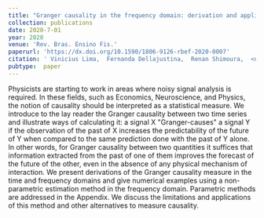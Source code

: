 ```yaml
---
title: "Granger causality in the frequency domain: derivation and applications"
collection: publications
date: 2020-7-01
year: 2020
venue: 'Rev. Bras. Ensino Fis.'
paperurl: 'https://dx.doi.org/10.1590/1806-9126-rbef-2020-0007'
citation: ' Vinicius Lima,  Fernanda Dellajustina,  Renan Shimoura,  <u>Mauricio Girardi-Schappo</u>,  Nilton Kamiji,  Rodrigo Pena,  Antonio Roque, &quot;Granger causality in the frequency domain: derivation and applications.&quot; Rev. Bras. Ensino Fis., 2020.'
pubtype:  paper
---
```

Physicists are starting to work in areas where noisy signal analysis is required. In these fields, such as Economics, Neuroscience, and Physics, the notion of causality should be interpreted as a statistical measure. We introduce to the lay reader the Granger causality between two time series and illustrate ways of calculating it: a signal X "Granger-causes" a signal Y if the observation of the past of X increases the predictability of the future of Y when compared to the same prediction done with the past of Y alone. In other words, for Granger causality between two quantities it suffices that information extracted from the past of one of them improves the forecast of the future of the other, even in the absence of any physical mechanism of interaction. We present derivations of the Granger causality measure in the time and frequency domains and give numerical examples using a non-parametric estimation method in the frequency domain. Parametric methods are addressed in the Appendix. We discuss the limitations and applications of this method and other alternatives to measure causality.